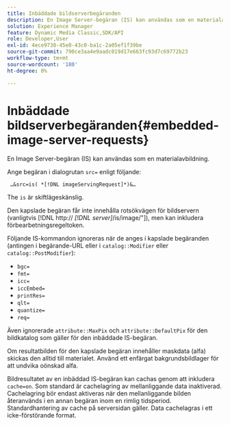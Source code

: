```yaml
---
title: Inbäddade bildserverbegäranden
description: En Image Server-begäran (IS) kan användas som en materialavbildning.
solution: Experience Manager
feature: Dynamic Media Classic,SDK/API
role: Developer,User
exl-id: 4ece9738-45e0-43c0-ba1c-2a05ef1f39be
source-git-commit: 790ce3aa4e9aadc019d17e663fc93d7c69772b23
workflow-type: tm+mt
source-wordcount: '180'
ht-degree: 0%

---
```


# Inbäddade bildserverbegäranden{#embedded-image-server-requests}

En Image Server-begäran (IS) kan användas som en materialavbildning.

Ange begäran i dialogrutan `src=` enligt följande:

` …&src=is( *[!DNL imageServingRequest]*)&…`

The `is` är skiftlägeskänslig.

Den kapslade begäran får inte innehålla rotsökvägen för bildservern (vanligtvis [!DNL http:// *[!DNL server]*/is/image/"]), men kan inkludera förbearbetningsregeltoken.

Följande IS-kommandon ignoreras när de anges i kapslade begäranden (antingen i begärande-URL eller i `catalog::Modifier` eller `catalog::PostModifier`):

* `bgc=`
* `fmt=`
* `icc=`
* `iccEmbed=`
* `printRes=`
* `qlt=`
* `quantize=`
* `req=`

Även ignorerade `attribute::MaxPix` och `attribute::DefaultPix` för den bildkatalog som gäller för den inbäddade IS-begäran.

Om resultatbilden för den kapslade begäran innehåller maskdata (alfa) skickas den alltid till materialet. Använd ett enfärgat bakgrundsbildlager för att undvika oönskad alfa.

Bildresultatet av en inbäddad IS-begäran kan cachas genom att inkludera `cache=on`. Som standard är cachelagring av mellanliggande data inaktiverad. Cachelagring bör endast aktiveras när den mellanliggande bilden återanvänds i en annan begäran inom en rimlig tidsperiod. Standardhantering av cache på serversidan gäller. Data cachelagras i ett icke-förstörande format.
